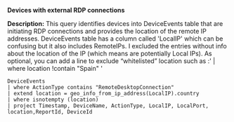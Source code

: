**Devices with external RDP connections**

**Description:** This query identifies devices into DeviceEvents table that are initiating RDP connections and provides the location of the remote IP addresses. 
DeviceEvents table has a column called 'LocalIP' which can be confusing but it also includes RemoteIPs. I excluded the entries without info about the location of the IP (which means are potentially Local IPs). As optional, you can add a line to exclude “whitelisted” location such as :' | where location !contain "Spain" '

```
DeviceEvents
| where ActionType contains "RemoteDesktopConnection"
| extend location = geo_info_from_ip_address(LocalIP).country
| where isnotempty (location)
| project Timestamp, DeviceName, ActionType, LocalIP, LocalPort, location,ReportId, DeviceId
```
